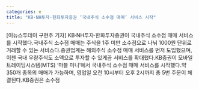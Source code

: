 ```yaml
---
categories: e
title: "KB·NH투자·한화투자증권 ‘국내주식 소수점 매매’ 서비스 시작"
---
```

[이뉴스투데이 구현주 기자] KB·NH투자·한화투자증권이 국내주식 소수점 매매 서비스를 시작했다.국내주식 소수점 매매는 주식을 1주 미만 소수점으로 나눠 1000원 단위로 거래할 수 있는 서비스다.증권업계는 해외주식 소수점 매매 서비스를 먼저 도입했으며, 이젠 국내 우량주식도 소액으로 투자할 수 있게끔 서비스를 확대했다.KB증권이 모바일트레이딩시스템(MTS) ‘마블 미니’에서 국내주식 소수점 매매 서비스를 시작했다.약 350개 종목의 매매가 가능하며, 영업일 오전 10시부터 오후 2시까지 총 5번 주문이 체결된다.KB증권은 소수점